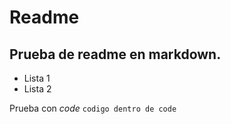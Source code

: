 Readme
======
Prueba de readme en **markdown**.
----------------------------

+ Lista 1
+ Lista 2

Prueba con *code*
`codigo dentro de code`
